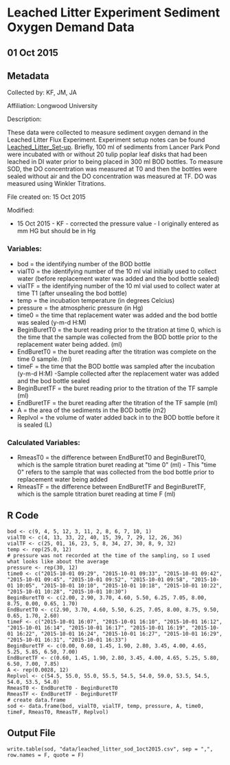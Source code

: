 # Leached Litter Experiment Sediment Oxygen Demand Data

## 01 Oct 2015

## Metadata

Collected by: KF, JM, JA 

Affiliation: Longwood University

Description: 

These data were collected to measure sediment oxygen demand in the Leached Litter Flux Experiment. Experiment setup notes can be found [Leached_Litter_Set-up](githuburl). Briefly, 100 ml of sediments from Lancer Park Pond were incubated with or without 20 tulip poplar leaf disks that had been leached in DI water prior to being placed in 300 ml BOD bottles. To measure SOD, the DO concentration was measured at T0 and then the bottles were sealed without air and the DO concentration was measured at TF.  DO was measured using Winkler Titrations.

File created on:  15 Oct 2015

Modified:

* 15 Oct 2015 - KF - corrected the pressure value - I originally entered as mm HG but should be in Hg

### Variables:

* bod = the identifying number of the BOD bottle
* vialT0 = the identifying number of the 10 ml vial initially used to collect water (before replacement water was added and the bod bottle sealed)
* vialTF = the identifying number of the 10 ml vial used to collect water at time T1 (after unsealing the bod bottle)
* temp = the incubation temperature (in degrees Celcius)
* pressure = the atmospheric pressure (in Hg)
* time0 = the time that replacement water was added and the bod bottle was sealed (y-m-d H:M)
* BeginBuretT0 = the buret reading prior to the titration at time 0, which is the time that the sample was collected from the BOD bottle prior to the replacement water being added. (ml)
* EndBuretT0 = the buret reading after the titration was complete on the time 0 sample. (ml)
* timeF = the time that the BOD bottle was sampled after the incubation (y-m-d H:M) -Sample collected after the replacement water was added and the bod bottle sealed
* BeginBuretTF = the buret reading prior to the titration of the TF sample (ml)
* EndBuretTF = the buret reading after the titration of the TF sample (ml)
* A = the area of the sediments in the BOD bottle (m2)
* Replvol = the volume of water added back in to the BOD bottle before it is sealed (L)

### Calculated Variables:

* RmeasT0 = the difference between EndBuretT0 and BeginBuretT0, which is the sample titration buret reading at "time 0" (ml) - This "time 0" refers to the sample that was collected from the bod bottle prior to replacement water being added
* RmeasTF = the difference between EndBuretTF and BeginBuretTF, which is the sample titration buret reading at time F (ml)

## R Code

    bod <- c(9, 4, 5, 12, 3, 11, 2, 8, 6, 7, 10, 1) 
    vialT0 <- c(4, 13, 33, 22, 40, 15, 39, 7, 29, 12, 26, 36)
    vialTF <- c(25, 01, 16, 23, 5, 8, 34, 27, 30, 8, 9, 32)
    temp <- rep(25.0, 12)
    # pressure was not recorded at the time of the sampling, so I used what looks like about the average 
    pressure <- rep(30, 12) 
    time0 <- c("2015-10-01 09:29", "2015-10-01 09:33", "2015-10-01 09:42", "2015-10-01 09:45", "2015-10-01 09:52", "2015-10-01 09:58", "2015-10-01 10:05", "2015-10-01 10:10", "2015-10-01 10:18", "2015-10-01 10:22", "2015-10-01 10:28", "2015-10-01 10:30")  
    BeginBuretT0 <- c(2.00, 2.90, 3.70, 4.60, 5.50, 6.25, 7.05, 8.00, 8.75, 0.00, 0.65, 1.70)
    EndBuretT0 <- c(2.90, 3.70, 4.60, 5.50, 6.25, 7.05, 8.00, 8.75, 9.50, 0.65, 1.70, 2.60)
    timeF <- c("2015-10-01 16:07", "2015-10-01 16:10", "2015-10-01 16:12", "2015-10-01 16:14", "2015-10-01 16:17", "2015-10-01 16:19", "2015-10-01 16:22", "2015-10-01 16:24", "2015-10-01 16:27", "2015-10-01 16:29", "2015-10-01 16:31", "2015-10-01 16:33")  
    BeginBuretTF <- c(0.00, 0.60, 1.45, 1.90, 2.80, 3.45, 4.00, 4.65, 5.25, 5.85, 6.50, 7.00)
    EndBuretTF <- c(0.60, 1.45, 1.90, 2.80, 3.45, 4.00, 4.65, 5.25, 5.80, 6.50, 7.00, 7.85)
    A <- rep(0.0028, 12)
    Replvol <- c(54.5, 55.0, 55.0, 55.5, 54.5, 54.0, 59.0, 53.5, 54.5, 54.0, 53.5, 54.0)
    RmeasT0 <- EndBuretT0 - BeginBuretT0    
    RmeasTF <- EndBuretTF - BeginBuretTF
    # create data.frame
    sod <- data.frame(bod, vialT0, vialTF, temp, pressure, A, time0, timeF, RmeasT0, RmeasTF, Replvol)

## Output File 

    write.table(sod, "data/leached_litter_sod_1oct2015.csv", sep = ",", row.names = F, quote = F) 
